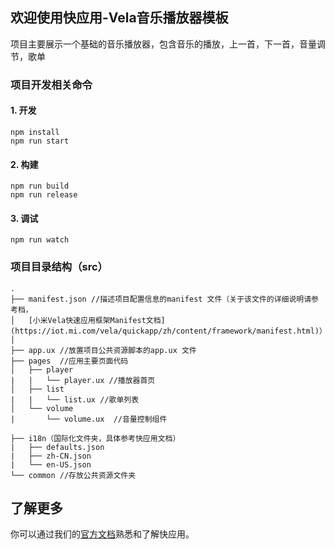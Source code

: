 ## 欢迎使用快应用-Vela音乐播放器模板
项目主要展示一个基础的音乐播放器，包含音乐的播放，上一首，下一首，音量调节，歌单

### 项目开发相关命令

#### 1. 开发

```
npm install
npm run start
```

#### 2. 构建

```
npm run build
npm run release
```

#### 3. 调试
```
npm run watch
```
### 项目目录结构（src）
```
.
├── manifest.json //描述项目配置信息的manifest 文件（关于该文件的详细说明请参考档，
│   [小米Vela快速应用框架Manifest文档](https://iot.mi.com/vela/quickapp/zh/content/framework/manifest.html)）
│    
├── app.ux //放置项目公共资源脚本的app.ux 文件
├── pages  //应用主要页面代码
│   ├── player
|   |   └── player.ux //播放器首页
│   ├── list
|   |   └── list.ux //歌单列表
│   └── volume
|       └── volume.ux  //音量控制组件

├── i18n（国际化文件夹，具体参考快应用文档）
|   ├── defaults.json
|   ├── zh-CN.json
|   └── en-US.json
└── common //存放公共资源文件夹
 ```

## 了解更多

你可以通过我们的[官方文档](https://iot.mi.com/vela/quickapp)熟悉和了解快应用。

